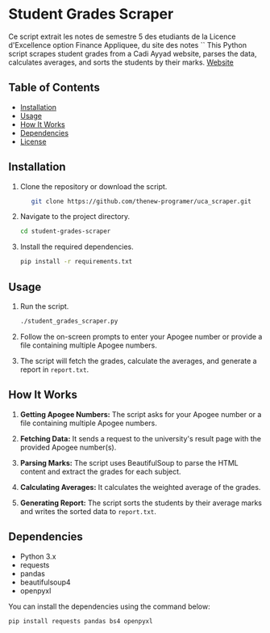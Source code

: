 # Student Grades Scraper

Ce script extrait les notes de semestre 5 des etudiants de la Licence d'Excellence option Finance Appliquee, du site des notes ``
This Python script scrapes student grades from a Cadi Ayyad website, parses the data, calculates averages, and sorts the students by their marks. [Website](http://e-apps.fsjes.uca.ma/scolarite/resultat/index.php)

## Table of Contents
- [Installation](#installation)
- [Usage](#usage)
- [How It Works](#how-it-works)
- [Dependencies](#dependencies)
- [License](#license)

## Installation

1. Clone the repository or download the script.

    ```bash
       git clone https://github.com/thenew-programer/uca_scraper.git
    ```

2. Navigate to the project directory.

    ```bash
    cd student-grades-scraper
    ```

3. Install the required dependencies.

    ```bash
    pip install -r requirements.txt
    ```

## Usage

1. Run the script.

    ```bash
    ./student_grades_scraper.py
    ```

2. Follow the on-screen prompts to enter your Apogee number or provide a file containing multiple Apogee numbers.

3. The script will fetch the grades, calculate the averages, and generate a report in `report.txt`.

## How It Works

1. **Getting Apogee Numbers:** The script asks for your Apogee number or a file containing multiple Apogee numbers.

2. **Fetching Data:** It sends a request to the university's result page with the provided Apogee number(s).

3. **Parsing Marks:** The script uses BeautifulSoup to parse the HTML content and extract the grades for each subject.

4. **Calculating Averages:** It calculates the weighted average of the grades.

5. **Generating Report:** The script sorts the students by their average marks and writes the sorted data to `report.txt`.

## Dependencies

- Python 3.x
- requests
- pandas
- beautifulsoup4
- openpyxl

You can install the dependencies using the command below:

```bash
pip install requests pandas bs4 openpyxl
```
